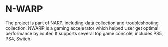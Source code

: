 # N-WARP
The project is part of NARP, including data collection and troubleshooting collection. NWARP is a gaming accelerator which helped user get optimal performance by router. It supports several top game concole, includes PS5, PS4, Switch.
